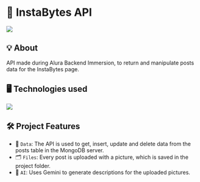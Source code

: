 <h1>🔗 InstaBytes API</h1>
<img loading="lazy" src="https://img.shields.io/github/stars/DanielSouza2005?style=social"/>

<h2>💡 About</h2>
<p>API made during Alura Backend Immersion, to return and manipulate posts data for the InstaBytes page. </p>

<h2>🖥️ Technologies used </h2>
<div align="left" dir="auto">
  <a href="https://skillicons.dev" rel="nofollow">
    <img src="https://skillicons.dev/icons?i=javascript,nodejs,express,mongodb" style="max-width: 100%;">
  </a>
  <br>
</div>

<h2>🛠️ Project Features </h2>

- 💾 `Data`: The API is used to get, insert, update and delete data from the posts table in the MongoDB server.
- 🗂️ `Files`: Every post is uploaded with a picture, which is saved in the project folder.
- 🤖 `AI`: Uses Gemini to generate descriptions for the uploaded pictures.
